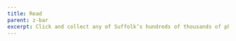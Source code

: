 ```yaml
---
title: Read
parent: z-bar
excerpt: Click and collect any of Suffolk’s hundreds of thousands of physical books or download the latest titles to your device for free.
---
```

